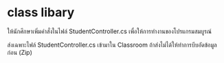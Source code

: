 # class libary
ให้นักศึกษาเพิ่มคำสั่งในไฟล์ StudentController.cs เพื่อให้การทำงานของโปรแกรมสมบูรณ์

ส่งเฉพาะไฟล์ StudentController.cs เข้ามาใน Classroom ถ้าส่งไม่ได้ให้ทำการบีบอัดข้อมูลก่อน (Zip)
